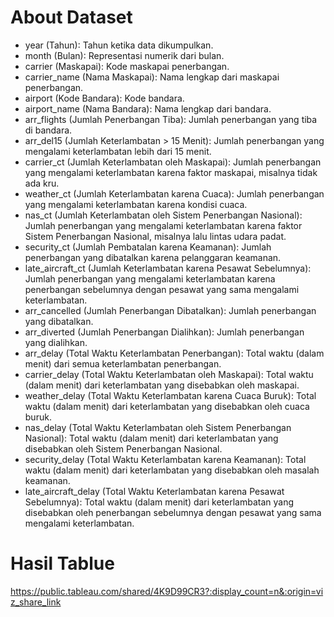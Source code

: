 # About Dataset
- year (Tahun): Tahun ketika data dikumpulkan.
- month (Bulan): Representasi numerik dari bulan.
- carrier (Maskapai): Kode maskapai penerbangan.
- carrier_name (Nama Maskapai): Nama lengkap dari maskapai penerbangan.
- airport (Kode Bandara): Kode bandara.
- airport_name (Nama Bandara): Nama lengkap dari bandara.
- arr_flights (Jumlah Penerbangan Tiba): Jumlah penerbangan yang tiba di bandara.
- arr_del15 (Jumlah Keterlambatan > 15 Menit): Jumlah penerbangan yang mengalami keterlambatan lebih dari 15 menit.
- carrier_ct (Jumlah Keterlambatan oleh Maskapai): Jumlah penerbangan yang mengalami keterlambatan karena faktor maskapai, misalnya tidak ada kru.
- weather_ct (Jumlah Keterlambatan karena Cuaca): Jumlah penerbangan yang mengalami keterlambatan karena kondisi cuaca.
- nas_ct (Jumlah Keterlambatan oleh Sistem Penerbangan Nasional): Jumlah penerbangan yang mengalami keterlambatan karena faktor Sistem Penerbangan Nasional, misalnya lalu lintas udara padat.
- security_ct (Jumlah Pembatalan karena Keamanan): Jumlah penerbangan yang dibatalkan karena pelanggaran keamanan.
- late_aircraft_ct (Jumlah Keterlambatan karena Pesawat Sebelumnya): Jumlah penerbangan yang mengalami keterlambatan karena penerbangan sebelumnya dengan pesawat yang sama mengalami keterlambatan.
- arr_cancelled (Jumlah Penerbangan Dibatalkan): Jumlah penerbangan yang dibatalkan.
- arr_diverted (Jumlah Penerbangan Dialihkan): Jumlah penerbangan yang dialihkan.
- arr_delay (Total Waktu Keterlambatan Penerbangan): Total waktu (dalam menit) dari semua keterlambatan penerbangan.
- carrier_delay (Total Waktu Keterlambatan oleh Maskapai): Total waktu (dalam menit) dari keterlambatan yang disebabkan oleh maskapai.
- weather_delay (Total Waktu Keterlambatan karena Cuaca Buruk): Total waktu (dalam menit) dari keterlambatan yang disebabkan oleh cuaca buruk.
- nas_delay (Total Waktu Keterlambatan oleh Sistem Penerbangan Nasional): Total waktu (dalam menit) dari keterlambatan yang disebabkan oleh Sistem Penerbangan Nasional.
- security_delay (Total Waktu Keterlambatan karena Keamanan): Total waktu (dalam menit) dari keterlambatan yang disebabkan oleh masalah keamanan.
- late_aircraft_delay (Total Waktu Keterlambatan karena Pesawat Sebelumnya): Total waktu (dalam menit) dari keterlambatan yang disebabkan oleh penerbangan sebelumnya dengan pesawat yang sama mengalami keterlambatan.

# Hasil Tablue
https://public.tableau.com/shared/4K9D99CR3?:display_count=n&:origin=viz_share_link
